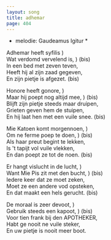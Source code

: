 ```yaml
---
layout: song
title: adhemar
page: 404
---
```


* melodie: Gaudeamus Igitur *  

Adhemar heeft syfilis		)  
Wat verdomd vervelend is,	) (bis)  
In een bed met zeven teven,  
Heeft hij al zijn zaad gegeven,  
En zijn pietje is afgezet. (bis)  

Honore heeft gonore,		)  
Maar hij poept nog altijd mee,	) (bis)  
Blijft zijn pietje steeds maar druipen,  
Grieten geven hem de stuipen,  
En hij laat hen met een vuile snee. (bis)  

Mie Katoen komt morgennoen,	)  
Om ne ferme poep te doen,	) (bis)  
Als haar preut begint te lekken,  
Is 't tapijt vol vuile vlekken,  
En dan poept ze tot de noen. (bis)  

Er hangt vislucht in de lucht,	)  
Want Mie Pis zit met den bucht,	) (bis)  
Iedere keer dat ze moet zeken,  
Moet ze een andere vod opsteken,  
En dat maakt een hels gerucht. (bis)  

De moraal is zeer devoot, 	)  
Gebruik steeds een kapoot,	) (bis)  
Voor tien frank bij den APOTHEKER,  
Habt ge nooit ne vuile steker,  
En uw pietje is nooit meer boot.  
